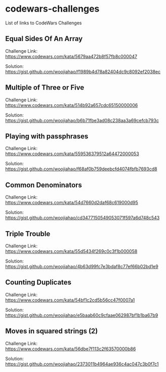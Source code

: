 # codewars-challenges
List of links to CodeWars Challenges 

## Equal Sides Of An Array
Challenge Link: https://www.codewars.com/kata/5679aa472b8f57fb8c000047

Solution: https://gist.github.com/woojiahao/f1989b4d78a82404dc9c8092ef2038ec

## Multiple of Three or Five
Challenge Link: https://www.codewars.com/kata/514b92a657cdc65150000006

Solution: https://gist.github.com/woojiahao/b6b71fbe3ad08c238aa3a69cefcb793c

## Playing with passphrases
Challenge Link: https://www.codewars.com/kata/559536379512a64472000053

Solution: https://gist.github.com/woojiahao/f68af0b759deebcfd4074fbfb7693cd8

## Common Denominators
Challenge Link: https://www.codewars.com/kata/54d7660d2daf68c619000d95

Solution: https://gist.github.com/woojiahao/cd3477150549053071f597a6d748c543

## Triple Trouble
Challenge Link: https://www.codewars.com/kata/55d5434f269c0c3f1b000058

Solution: https://gist.github.com/woojiahao/4b63d99fc7e3bdaf8c77ef66b02bd1e9

## Counting Duplicates
Challenge Link: https://www.codewars.com/kata/54bf1c2cd5b56cc47f0007a1

Solution: https://gist.github.com/woojiahao/e5baab60c9cfaae062987bf1b1ba67b9

## Moves in squared strings (2)
Challenge Link: https://www.codewars.com/kata/56dbe7f113c2f63570000b86

Solution: https://gist.github.com/woojiahao/2373011b4964ae936c4ac047c3b0f7c1

